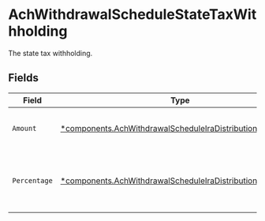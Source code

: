 # AchWithdrawalScheduleStateTaxWithholding

The state tax withholding.


## Fields

| Field                                                                                                                                   | Type                                                                                                                                    | Required                                                                                                                                | Description                                                                                                                             | Example                                                                                                                                 |
| --------------------------------------------------------------------------------------------------------------------------------------- | --------------------------------------------------------------------------------------------------------------------------------------- | --------------------------------------------------------------------------------------------------------------------------------------- | --------------------------------------------------------------------------------------------------------------------------------------- | --------------------------------------------------------------------------------------------------------------------------------------- |
| `Amount`                                                                                                                                | [*components.AchWithdrawalScheduleIraDistributionAmount](../../models/components/achwithdrawalscheduleiradistributionamount.md)         | :heavy_minus_sign:                                                                                                                      | Fixed USD amount to withhold for taxes.                                                                                                 | {<br/>"value": "1.23"<br/>}                                                                                                             |
| `Percentage`                                                                                                                            | [*components.AchWithdrawalScheduleIraDistributionPercentage](../../models/components/achwithdrawalscheduleiradistributionpercentage.md) | :heavy_minus_sign:                                                                                                                      | Percentage of total disbursement amount to withhold for taxes.                                                                          | {<br/>"value": "11.25"<br/>}                                                                                                            |